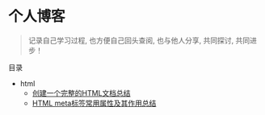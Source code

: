 # 个人博客

> 记录自己学习过程, 也方便自己回头查阅, 也与他人分享, 共同探讨, 共同进步！

目录

* html
    * [创建一个完整的HTML文档总结](https://github.com/sunzhaoye/blog/tree/master/html/01.md)
    * [HTML meta标签常用属性及其作用总结](https://github.com/sunzhaoye/blog/tree/master/html/02.md)

